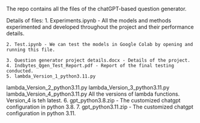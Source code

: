 The repo contains all the files of the chatGPT-based question generator.

Details of files: 
    1. Experiments.ipynb - All the models and methods experimented and developed throughout the project and their performance details.
    
    2. Test.ipynb - We can test the models in Google Colab by opening and running this file.
    
    3. Question generator project details.docx - Details of the project.
    4. Indbytes_Qgen_Test_Report.pdf - Report of the final testing conducted.
    5. lambda_Version_1_python3.11.py
lambda_Version_2_python3.11.py
lambda_Version_3_python3.11.py
lambda_Version_4_python3.11.py 
All the versions of lambda functions. Version_4 is teh latest. 
    6. gpt_python3.8.zip - The customized chatgpt configuration in python 3.8. 
    7. gpt_python3.11.zip - The customized chatgpt configuration in python 3.11.
